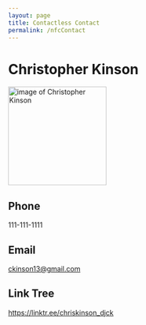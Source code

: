 ```yaml
---
layout: page
title: Contactless Contact
permalink: /nfcContact
---
```

# Christopher Kinson
<img src="[image.jpg](https://github.com/kinson2/kinson2.github.io/raw/gh-pages/assets/img/IMG_8560-edit.jpg)" width="200" height="200" alt="image of Christopher Kinson">

## Phone
111-111-1111
## Email
ckinson13@gmail.com
## Link Tree 
https://linktr.ee/chriskinson_djck
